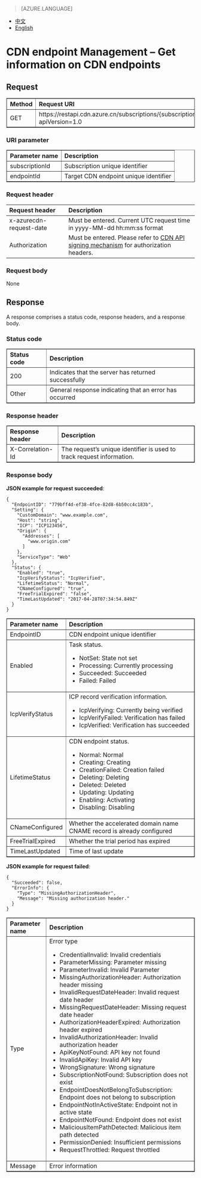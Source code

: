 <properties
    linkid="dev-net-common-tasks-cdn"
    urlDisplayName="CDN"
    pageTitle="Azure China CDN API doc-get endpoint"
    metaKeywords="Azure CDN, Azure CDN, Azure blobs, Azure caching, Azure add-on, Live Streaming, Streaming media acceleration, CDN acceleration, CDN services, mainstream CDN, live streaming media acceleration, media services, Azure Media Service, cache rules, HLS, CDN technology files, CDN help files, live video acceleration, live broadcast acceleration"
    description="Learn How to Create Live Streaming Acceleration Type CDNs on Azure Management Portal and Default Caching Rules for Live Streaming CDNs"
    metaCanonical=""
    services="cdn"
    documentationCenter=".NET"
    authors="v-jijes"
    solutions=""
    manager=""
    editor="" />
<tags
    ms.service="cdn_en"
    ms.author="v-jijes"
    ms.topic="article"
    ms.date="6/6/2017"
    wacn.date="6/6/2017"
    wacn.lang="en" />

> [AZURE.LANGUAGE]
- [中文](/documentation/articles/cdn-api-get-endpoint/)
- [English](/documentation/articles/cdn-enus-api-get-endpoint/)

# <a name="-"></a>CDN endpoint Management – Get information on CDN endpoints


## <a name=""></a>Request
<table width="100%" border="1" cellspacing="0" cellpadding="0">
  <th align="left"><strong>Method</strong>
    </td>
  <th align="left"><strong>Request URI</strong>
    </td>  
  <tr>
    <td>GET</td>
    <td>https://restapi.cdn.azure.cn/subscriptions/{subscriptionId}/endpoints/{endpointId}?apiVersion=1.0</td>
  </tr>
</table>

### <a name="uri"></a>URI parameter
<table width="100%" border="1" cellspacing="0" cellpadding="0">
  <th align="left"><strong>Parameter name</strong>
    </td>
  <th align="left"><strong>Description</strong>
    </td>  
  <tr>
    <td>subscriptionId</td>
    <td>Subscription unique identifier</td>
  </tr
  <tr>
    <td>endpointId</td>
    <td>Target CDN endpoint unique identifier</td>
  </tr>
</table>

### <a name="-headers"></a>Request header

| Request header | Description |
|:-----------|:-----------|
| x-azurecdn-request-date | Must be entered. Current UTC request time in yyyy-MM-dd hh:mm:ss format |
| Authorization | Must be entered. Please refer to [CDN API signing mechanism](/documentation/articles/cdn-enus-api-signature/) for authorization headers. |

### <a name="-body"></a>Request body
None

## <a name=""></a>Response

A response comprises a status code, response headers, and a response body.
### <a name=""></a>Status code
<table width="100%" border="1" cellspacing="0" cellpadding="0">
  <th align="left"><strong>Status code</strong>
    </td>
  <th align="left"><strong>Description</strong>
    </td>
  <tr>
    <td>200</td>
    <td>Indicates that the server has returned successfully</td>
  </tr>
  <tr>
    <td>Other</td>
    <td>General response indicating that an error has occurred</td>
  </tr>
</table>

### <a name="-headers"></a>Response header

<table width="100%" border="1" cellspacing="0" cellpadding="0">
  <th align="left"><strong>Response header</strong>
    </th>
  <th align="left"><strong>Description</strong>
    </th>

  <tr>
    <td>X-Correlation-Id</td>
    <td>The request’s unique identifier is used to track request information.</td>
  </tr>
</table>

### <a name="-body"></a>Response body
**JSON example for request succeeded**:

    {
      "EndpointID": "779bff4d-ef38-4fce-82d8-6b50cc4c183b",
      "Setting": {
        "CustomDomain": "www.example.com",
        "Host": "string",
        "ICP": "ICP123456",
        "Origin": {
          "Addresses": [
            "www.origin.com"
          ]
        },
        "ServiceType": "Web"
      },
      "Status": {
        "Enabled": "true",
        "IcpVerifyStatus": "IcpVerified",
        "LifetimeStatus": "Normal",
        "CNameConfigured": "true",
        "FreeTrialExpired": "false",
        "TimeLastUpdated": "2017-04-28T07:34:54.849Z"
      }
    }

<table width="100%" border="1" cellspacing="0" cellpadding="0">
  <th align="left"><strong>Parameter name</strong>
    </td>
  <th align="left"><strong>Description</strong>
    </td>

  <tr>
    <td>EndpointID</td>
    <td>CDN endpoint unique identifier</td>
  </tr>
  <tr>
    <td>Enabled</td>
    <td>Task status. 
     <ul>
          <li>NotSet: State not set</li>
          <li>Processing: Currently processing</li>
          <li>Succeeded: Succeeded</li>
          <li>Failed: Failed</li>
        </ul>
  </tr>
  <tr>
    <td>IcpVerifyStatus</td>
    <td>ICP record verification information. <ul>
         <li>IcpVerifying: Currently being verified</li>
         <li>IcpVerifyFailed: Verification has failed</li>
         <li>IcpVerified: Verification has succeeded</li>
        </ul>
    </td>
  </tr>
  <tr>
    <td>LifetimeStatus</td>
    <td>CDN endpoint status.
     <ul>
         <li>Normal: Normal</li>
         <li>Creating: Creating</li>
         <li>CreationFailed: Creation failed</li>
         <li>Deleting: Deleting</li>
         <li>Deleted: Deleted</li>
         <li>Updating: Updating</li>
         <li>Enabling: Activating</li>
         <li>Disabling: Disabling</li>
    </td>
  </tr>
  <tr>
    <td>CNameConfigured</td>
    <td>Whether the accelerated domain name CNAME record is already configured</td>
  </tr>
  <tr>
    <td>FreeTrialExpired</td>
    <td>Whether the trial period has expired</td>
  </tr>
  <tr>
    <td>TimeLastUpdated</td>
    <td>Time of last update</td>
  </tr>
</table>

**JSON example for request failed**:

    {
      "Succeeded": false,
      "ErrorInfo": {
        "Type": "MissingAuthorizationHeader",
        "Message": "Missing authorization header."
      }
    }

<table width="100%" border="1" cellspacing="0" cellpadding="0">
  <th align="left"><strong>Parameter name</strong>
    </td>
  <th align="left"><strong>Description</strong>
    </td>

  <tr>
    <td>Type</td>
    <td>Error type 
     <ul>
            <li>CredentialInvalid: Invalid credentials</li>
            <li>ParameterMissing: Parameter missing</li>
            <li>ParameterInvalid: Invalid Parameter</li>
            <li>MissingAuthorizationHeader: Authorization header missing</li>
            <li>InvalidRequestDateHeader: Invalid request date header</li>
            <li>MissingRequestDateHeader: Missing request date header</li>
            <li>AuthorizationHeaderExpired: Authorization header expired</li>
            <li>InvalidAuthorizationHeader: Invalid authorization header</li>
            <li>ApiKeyNotFound: API key not found</li>
            <li>InvalidApiKey: Invalid API key</li>
            <li>WrongSignature: Wrong signature</li>
            <li>SubscriptionNotFound: Subscription does not exist</li>
            <li>EndpointDoesNotBelongToSubscription: Endpoint does not belong to subscription</li>
            <li>EndpointNotInActiveState: Endpoint not in active state</li>
            <li>EndpointNotFound: Endpoint does not exist</li>
            <li>MaliciousItemPathDetected: Malicious item path detected</li>
            <li>PermissionDenied: Insufficient permissions</li>
            <li>RequestThrottled: Request throttled</li>
         </ul>    
    </td>
  </tr>
  <tr>
    <td>Message</td>
    <td>Error information</td>
  </tr>
</table>

<!--HONumber=May17_HO3-->